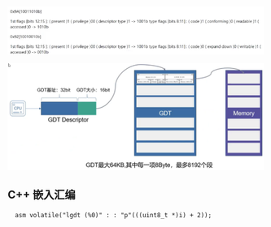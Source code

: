 

![](./gdt.png)

![](./gdt-2.png)



## C++ 嵌入汇编
```
  asm volatile("lgdt (%0)" : : "p"(((uint8_t *)i) + 2));
```